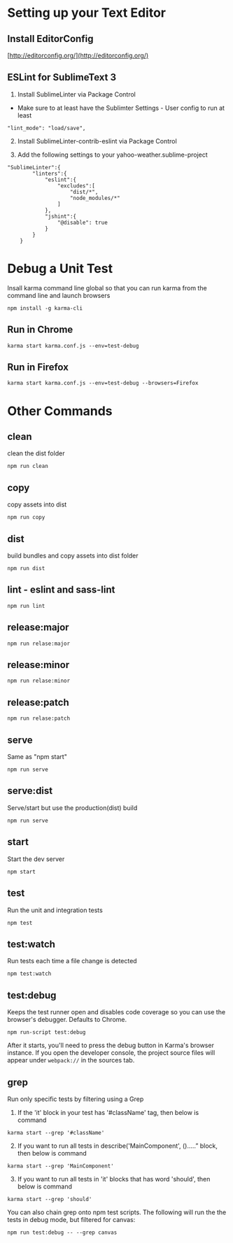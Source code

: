 # Setting up your Text Editor

## Install EditorConfig

[http://editorconfig.org/](http://editorconfig.org/)


## ESLint for SublimeText 3

1. Install SublimeLinter via Package Control
  * Make sure to at least have the Sublimter Settings - User config to run at least
```
"lint_mode": "load/save",
```

2. Install SublimeLinter-contrib-eslint via Package Control

3. Add the following settings to your yahoo-weather.sublime-project

```
"SublimeLinter":{
        "linters":{
            "eslint":{
                "excludes":[
                    "dist/*",
                    "node_modules/*"
                ]
            },
            "jshint":{
                "@disable": true
            }
        }
    }
```

# Debug a Unit Test

Insall karma command line global so that you can run karma from the command line and launch browsers

```
npm install -g karma-cli
```

## Run in Chrome
```
karma start karma.conf.js --env=test-debug
```

## Run in Firefox
```
karma start karma.conf.js --env=test-debug --browsers=Firefox
```

# Other Commands

## clean
clean the dist folder
```
npm run clean
```

## copy
copy assets into dist
```
npm run copy
```

## dist
build bundles and copy assets into dist folder
```
npm run dist
```

## lint - eslint and sass-lint
```
npm run lint
```

## release:major
```
npm run relase:major
```

## release:minor
```
npm run relase:minor
```

## release:patch
```
npm run relase:patch
```

## serve
Same as "npm start"
```
npm run serve
```

## serve:dist
Serve/start but use the production(dist) build
```
npm run serve
```

## start
Start the dev server
```
npm start
```

## test
Run the unit and integration tests
```
npm test
```

## test:watch
Run tests each time a file change is detected
```
npm test:watch
```

## test:debug
Keeps the test runner open and disables code coverage so you can use the browser's debugger.  Defaults to Chrome.
```
npm run-script test:debug
```
After it starts, you'll need to press the debug button in Karma's browser instance.  If you open the developer console, the project source files will appear under `webpack://` in the sources tab.

## grep
Run only specific tests by filtering using a Grep

1. If the 'it' block in your test has '#className' tag, then below is command
```
karma start --grep '#className'
```

2. If you want to run all tests in describe('MainComponent', ()…..” block, then below is command
```
karma start --grep 'MainComponent'
```

3. If you want to run all tests in 'it' blocks that has word 'should', then below is command
```
karma start --grep 'should'
```

You can also chain grep onto npm test scripts.  The following will run the the tests in debug mode, but filtered for canvas:
```
npm run test:debug -- --grep canvas
```
